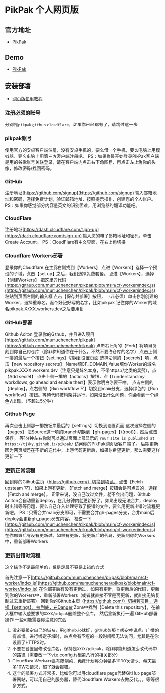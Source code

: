# PikPak 个人网页版

## 官方地址

 * [PikPak](https://mypikpak.com)

## Demo
 * [PikPak](https://mumuchenchen.github.io/pikpak/)

## 安装部署

 * [网页版使用教程](https://www.tjsky.net/?p=220)

### 注册必须的账号
分别是`pikpak` `github` `cloudflare`，如果你已经都有了，请跳过这一步

### pikpak账号
使用官方的安卓客户端注册，没有安卓手机的，要么借一个手机，要么电脑上用模拟器，要么电脑上用第三方客户端注册吧。
PS：如果你最开始登录PIkPak客户端是用的谷歌账号关联登录，请在客户端内点击右下角图标，再点击左上角你的头像，修改密码/找回密码。

### GitHub
注册地址[https://github.com/signup](https://github.com/signup)
输入邮箱地址和密码，选择免费计划，验证邮箱地址，按照提示操作，创建您的个人帐户。
PS：如果你感觉部分内容是英文的识别困难，用浏览器的翻译功能吧。

### CloudFlare
注册地址[https://dash.cloudflare.com/sign-up](https://dash.cloudflare.com/sign-up)
输入您的电子邮箱地址和密码。单击 Create Account。
PS：CloudFlare有中文界面，在右上角切换

### Cloudflare Workers部署
登录你的Cloudflare
在主页右侧找到【Workers】
点进【Workers】选择一个预设的子域，点击【set up】之后，我们选择免费套餐。
点进【Workers】，选择【创建Workers】
把这里的代码[https://github.com/mumuchenchen/pikpak/blob/main/cf-worker/index.js](https://github.com/mumuchenchen/pikpak/blob/main/cf-worker/index.js) 粘贴到页面右侧的输入框
点击【保存并部署】按钮，
（非必须）单击你刚创建的Worker，选择重命名，起个好记好写的名字，比如pikpak
记住你的Worker的域名pikpak.XXXX.workers.dev之后要用到
### GitHub部署
Github Aciton
登录你的Github，并且进入项目[https://github.com/mumuchenchen/pikpak](https://github.com/mumuchenchen/pikpak)
点击右上角的【Fork】将项目复刻到你自己的仓库（除非你知道你在干什么，不然不要改仓库的名字）
点击上侧一排的最后一个按钮【settings】切换到设置页面
选择左侧的【secrets】项，点击【new repository secrets】
Name填CF_DOMAIN,Value填你Worker的域名pikpak.XXXX.workers.dev（注意只是域名本身，不带https://之类的累赘），点【Add secret】
点击上侧一排的【actions】按钮，点【I understand my workdlows, go ahead and enable them】表示你明白你要干啥。
点击左侧的【deploy】，点右侧的【Run workflow ▽】切换到main分支，选择绿色的【Run workflow】 按钮。等待代码被构架并运行，如果没出什么问题，你会看到一个绿色√出现。（不超过5分钟）
### Github Page
再次点击上侧那一排按钮中最后的【settings】切换到设置页面
这次选择左侧的【pages】
把Source这一项的branch切换到【gh-pages】【/(root)】，然后点击保存。
等1分钟左右你就可以通过页面上部显示的
`Your site is published at https://tjsky.github.io/pikpak/`
访问你的PikPak网页版客户端了。
后期更新
因为网页版还在不断的迭代中，上游代码更新后，如果你希望更新，那么需要这样更新一下

### 更新正常流程
回到你的Github主页（https://github.com/）切换到项目。
点击【Fetch upsteam ▽】，如果上游有更新，【Fetch and merge】按钮会是可点击的，选择【Fetch and merge】。
正常来说，没自己改过文件，就不会出问题，Github Aciton会自动重新deploy，在几分钟内就更新好了。如果出现无法合并，deploy时出错等等问题，要么自己介入处理导致了报错的文件，要么用更新出错时流程更新吧。
PS：只需合并main分支即可，不需要合并gh-pages分支，合并main后deploy会更新gh_pages分支内容。
检查一下[https://github.com/mumuchenchen/pikpak/blob/main/cf-worker/index.js](https://github.com/mumuchenchen/pikpak/blob/main/cf-worker/index.js) 在你部署后有没有更新过，如果有更新，将更新后的代码，更新到你的Workers中，重新部署Workers

### 更新出错时流程
这个操作不是最简单的，但是是最不容易出错的方式

首先注意一下[https://github.com/mumuchenchen/pikpak/blob/main/cf-worker/index.js](https://github.com/mumuchenchen/pikpak/blob/main/cf-worker/index.js) 在你部署后有没有更新过，如果有更新，将更新后的代码，更新到你的Workers中，重新部署Workers（或者就直接不管是否更新，就直接无脑复制过去重新部署）
回到你的Github主页（https://github.com/）切换到项目，选择【settings】，拉到底，在Danger Zone中找到【Delete this repository】，在输入框中输入他要求的`XXXX/pikpak`删除整个仓库。
然后重新执行一遍 GitHub部署 操作
一些可能需要你注意的东西
1. 没必要绑定自己的域名，用github.io就好，github的那个绑定咋说呢，广播的有点慢。进行绑定子域时，站点会有不短的一段时间都无法访问，尤其是在你设置了HTTPS时。
2. 不要在设置里修改仓库名，保持是`XXXX/pikpak`，除非你能知道怎么改代码中的路径（需要改一下vite.config.ts里第八行的相关部分）
3. Cloudflare Workers是有限制的，免费计划每分钟最多1000次请求，每天最多10W次请求，超了就会报错。
4. 这个的部署方式非常多，比如你可以用cloudflare page代替GitHub page部署网站，可以用自己的服务器，替代Cloudflare Workers去做反代。。。等等很多方式。
